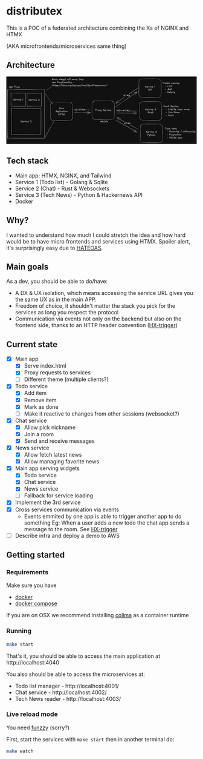 # distributex

This is a POC of a federated architecture combining the Xs of NGINX and HTMX 

(AKA microfrontends/microservices same thing)

## Architecture

![Architecture](/architecture.png?raw=true "architecture diagram")

## Tech stack

 - Main app: HTMX, NGINX, and Tailwind
 - Service 1 (Todo list) - Golang & Sqlite
 - Service 2 (Chat) - Rust & Websockets
 - Service 3 (Tech News) - Python & Hackernews API
 - Docker 
 
## Why?

I wanted to understand how much I could stretch the idea and how hard would be to have micro frontends and services using 
HTMX. Spoiler alert, it's surprisingly easy due to [HATEOAS](https://htmx.org/essays/hateoas/).

## Main goals

As a dev, you should be able to do/have:

 - A DX & UX isolation, which means accessing the service URL gives you the same UX as in the main APP.
 - Freedom of choice, it shouldn't matter the stack you pick for the services as long you respect the protocol
 - Communication via events not only on the backend but also on the frontend side, thanks to an HTTP header convention ([HX-trigger](https://htmx.org/headers/hx-trigger/))

## Current state

 - [x] Main app
   - [x] Serve index.html 
   - [x] Proxy requests to services
   - [ ] Different theme (multiple clients?)
 - [x] Todo service
   - [x] Add item
   - [x] Remove item
   - [x] Mark as done
   - [ ] Make it reactive to changes from other sessions (websocket?)
 - [x] Chat service 
   - [x] Allow pick nickname
   - [x] Join a room
   - [x] Send and receive messages
 - [x] News service
   - [x] Allow fetch latest news
   - [x] Allow managing favorite news
 - [x] Main app serving widgets
   - [x] Todo service
   - [x] Chat service
   - [x] News service
   - [ ] Fallback for service loading
 - [x] Implement the 3rd service 
 - [x] Cross services communication via events
   - Events emmited by one app is able to trigger another app to do something
     Eg: When a user adds a new todo the chat app sends a message to the room.
     See [HX-trigger](https://htmx.org/headers/hx-trigger/)
 - [ ] Describe infra and deploy a demo to AWS

## Getting started

### Requirements

Make sure you have 
 - [docker](https://docs.docker.com/engine/install/)
 - [docker compose](https://docs.docker.com/compose/install/)

If you are on OSX we recommend installing [colima](https://github.com/abiosoft/colima) as a container runtime

### Running

```bash
make start
```

That's it, you should be able to access the main application at http://localhost:4040

You also should be able to access the microservices at:
  - Todo list manager - http://localhost:4001/
  - Chat service - http://localhost:4002/
  - Tech News reader - http://localhost:4003/

### Live reload mode

You need [funzzy](https://github.com/cristianoliveira/funzzy) (sorry?)

First, start the services with `make start` then in another terminal do:

```bash
make watch
```
